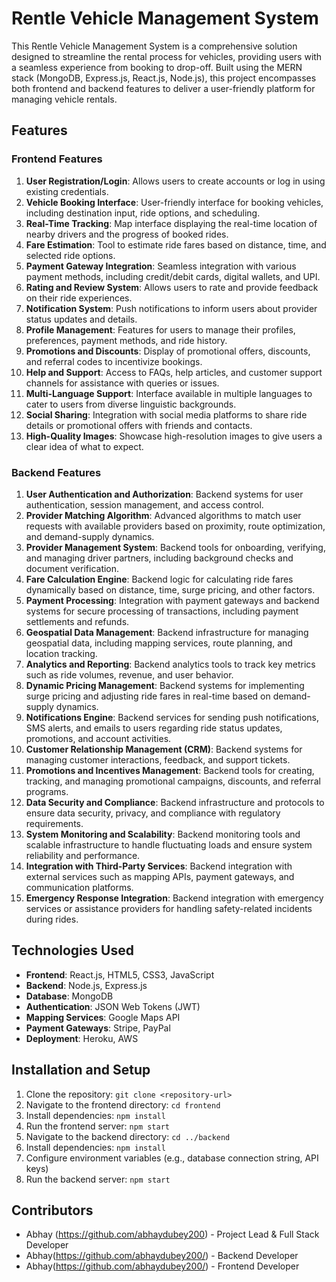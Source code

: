 # Rentle Vehicle Management System

This Rentle Vehicle Management System is a comprehensive solution designed to streamline the rental process for vehicles, providing users with a seamless experience from booking to drop-off. Built using the MERN stack (MongoDB, Express.js, React.js, Node.js), this project encompasses both frontend and backend features to deliver a user-friendly platform for managing vehicle rentals.

## Features

### Frontend Features
1. **User Registration/Login**: Allows users to create accounts or log in using existing credentials.
2. **Vehicle Booking Interface**: User-friendly interface for booking vehicles, including destination input, ride options, and scheduling.
3. **Real-Time Tracking**: Map interface displaying the real-time location of nearby drivers and the progress of booked rides.
4. **Fare Estimation**: Tool to estimate ride fares based on distance, time, and selected ride options.
5. **Payment Gateway Integration**: Seamless integration with various payment methods, including credit/debit cards, digital wallets, and UPI.
6. **Rating and Review System**: Allows users to rate and provide feedback on their ride experiences.
7. **Notification System**: Push notifications to inform users about provider status updates and details.
8. **Profile Management**: Features for users to manage their profiles, preferences, payment methods, and ride history.
9. **Promotions and Discounts**: Display of promotional offers, discounts, and referral codes to incentivize bookings.
10. **Help and Support**: Access to FAQs, help articles, and customer support channels for assistance with queries or issues.
11. **Multi-Language Support**: Interface available in multiple languages to cater to users from diverse linguistic backgrounds.
12. **Social Sharing**: Integration with social media platforms to share ride details or promotional offers with friends and contacts.
13. **High-Quality Images**: Showcase high-resolution images to give users a clear idea of what to expect.

### Backend Features
1. **User Authentication and Authorization**: Backend systems for user authentication, session management, and access control.
2. **Provider Matching Algorithm**: Advanced algorithms to match user requests with available providers based on proximity, route optimization, and demand-supply dynamics.
3. **Provider Management System**: Backend tools for onboarding, verifying, and managing driver partners, including background checks and document verification.
4. **Fare Calculation Engine**: Backend logic for calculating ride fares dynamically based on distance, time, surge pricing, and other factors.
5. **Payment Processing**: Integration with payment gateways and backend systems for secure processing of transactions, including payment settlements and refunds.
6. **Geospatial Data Management**: Backend infrastructure for managing geospatial data, including mapping services, route planning, and location tracking.
7. **Analytics and Reporting**: Backend analytics tools to track key metrics such as ride volumes, revenue, and user behavior.
8. **Dynamic Pricing Management**: Backend systems for implementing surge pricing and adjusting ride fares in real-time based on demand-supply dynamics.
9. **Notifications Engine**: Backend services for sending push notifications, SMS alerts, and emails to users regarding ride status updates, promotions, and account activities.
10. **Customer Relationship Management (CRM)**: Backend systems for managing customer interactions, feedback, and support tickets.
11. **Promotions and Incentives Management**: Backend tools for creating, tracking, and managing promotional campaigns, discounts, and referral programs.
12. **Data Security and Compliance**: Backend infrastructure and protocols to ensure data security, privacy, and compliance with regulatory requirements.
13. **System Monitoring and Scalability**: Backend monitoring tools and scalable infrastructure to handle fluctuating loads and ensure system reliability and performance.
14. **Integration with Third-Party Services**: Backend integration with external services such as mapping APIs, payment gateways, and communication platforms.
15. **Emergency Response Integration**: Backend integration with emergency services or assistance providers for handling safety-related incidents during rides.

## Technologies Used
- **Frontend**: React.js, HTML5, CSS3, JavaScript
- **Backend**: Node.js, Express.js
- **Database**: MongoDB
- **Authentication**: JSON Web Tokens (JWT)
- **Mapping Services**: Google Maps API
- **Payment Gateways**: Stripe, PayPal
- **Deployment**: Heroku, AWS

## Installation and Setup
1. Clone the repository: `git clone <repository-url>`
2. Navigate to the frontend directory: `cd frontend`
3. Install dependencies: `npm install`
4. Run the frontend server: `npm start`
5. Navigate to the backend directory: `cd ../backend`
6. Install dependencies: `npm install`
7. Configure environment variables (e.g., database connection string, API keys)
8. Run the backend server: `npm start`

## Contributors
- Abhay (https://github.com/abhaydubey200) - Project Lead & Full Stack Developer
- Abhay(https://github.com/abhaydubey200/) - Backend Developer
- Abhay(https://github.com/abhaydubey200/) - Frontend Developer


